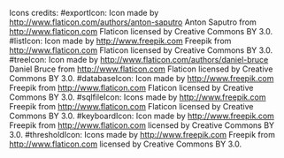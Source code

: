 Icons credits:
	#exportIcon: Icon made by http://www.flaticon.com/authors/anton-saputro Anton Saputro from http://www.flaticon.com Flaticon licensed by Creative Commons BY 3.0.
	#listIcon: Icon made by http://www.freepik.com Freepik from http://www.flaticon.com Flaticon licensed by Creative Commons BY 3.0.
	#treeIcon: Icon made by http://www.flaticon.com/authors/daniel-bruce Daniel Bruce from http://www.flaticon.com Flaticon licensed by Creative Commons BY 3.0.
	#databaseIcon: Icon made by http://www.freepik.com Freepik</a> from http://www.flaticon.com Flaticon licensed by Creative Commons BY 3.0.
	#sqlfileIcon: Icons made by http://www.freepik.com Freepik from http://www.flaticon.com Flaticon licensed by Creative Commons BY 3.0.
	#keyboardIcon: Icon made by http://www.freepik.com Freepik from http://www.flaticon.com  licensed by Creative Commons BY 3.0.
	#thresholdIcon: Icons made by http://www.freepik.com Freepik from http://www.flaticon.com licensed by Creative Commons BY 3.0.